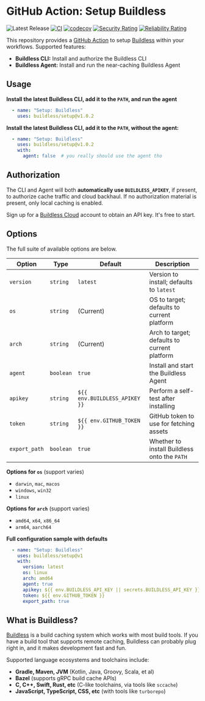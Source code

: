 
# GitHub Action: Setup Buildless

![Latest Release](https://img.shields.io/github/v/release/buildless/setup)
[![CI](https://github.com/buildless/setup-buildless/actions/workflows/ci.yml/badge.svg)](https://github.com/buildless/setup-buildless/actions/workflows/ci.yml)
[![codecov](https://codecov.io/gh/buildless/setup/graph/badge.svg?token=TjpSZ2LSpB)](https://codecov.io/gh/buildless/setup)
[![Security Rating](https://sonarcloud.io/api/project_badges/measure?project=buildless_setup&metric=security_rating)](https://sonarcloud.io/summary/new_code?id=buildless_setup)
[![Reliability Rating](https://sonarcloud.io/api/project_badges/measure?project=buildless_setup&metric=reliability_rating)](https://sonarcloud.io/summary/new_code?id=buildless_setup)

This repository provides a [GitHub Action][0] to setup [Buildless][1] within your workflows. Supported features:

- **Buildless CLI:** Install and authorize the Buildless CLI
- **Buildless Agent:** Install and run the near-caching Buildless Agent

## Usage

**Install the latest Buildless CLI, add it to the `PATH`, and run the agent**
```yaml
  - name: "Setup: Buildless"
    uses: buildless/setup@v1.0.2
```

**Install the latest Buildless CLI, add it to the `PATH`, without the agent:**
```yaml
  - name: "Setup: Buildless"
    uses: buildless/setup@v1.0.2
    with:
      agent: false  # you really should use the agent tho
```

## Authorization

The CLI and Agent will both **automatically use `BUILDLESS_APIKEY`**, if present, to authorize cache traffic and cloud backhaul.
If no authorization material is present, only local caching is enabled.

Sign up for a [Buildless Cloud][1] account to obtain an API key. It's free to start.

## Options

The full suite of available options are below.

| Option        | Type         | Default                        | Description                                  |
| ------------- | ------------ | ------------------------------ | -------------------------------------------- |
| `version`     | `string`     | `latest`                       | Version to install; defaults to `latest`     |
| `os`          | `string`     | (Current)                      | OS to target; defaults to current platform   |
| `arch`        | `string`     | (Current)                      | Arch to target; defaults to current platform |
| `agent`       | `boolean`    | `true`                         | Install and start the Buildless Agent        |
| `apikey`      | `string`     | `${{ env.BUILDLESS_APIKEY }}` | Perform a self-test after installing         |
| `token`       | `string`     | `${{ env.GITHUB_TOKEN }}`      | GitHub token to use for fetching assets      |
| `export_path` | `boolean`    | `true`                         | Whether to install Buildless onto the `PATH` |

**Options for `os`** (support varies)
- `darwin`, `mac`, `macos`
- `windows`, `win32`
- `linux`

**Options for `arch`** (support varies)
- `amd64`, `x64`, `x86_64`
- `arm64`, `aarch64`

**Full configuration sample with defaults**
```yaml
  - name: "Setup: Buildless"
    uses: buildless/setup@v1
    with:
      version: latest
      os: linux
      arch: amd64
      agent: true
      apikey: ${{ env.BUILDLESS_API_KEY || secrets.BUILDLESS_API_KEY }}
      token: ${{ env.GITHUB_TOKEN }}
      export_path: true
```

## What is Buildless?

[Buildless][0] is a build caching system which works with most build tools. If you have a build tool that supports remote caching, Buildless can
probably plug right in, and it makes development fast and fun.

Supported language ecosystems and toolchains include:

- **Gradle, Maven, JVM** (Kotlin, Java, Groovy, Scala, et al)
- **Bazel** (supports gRPC build cache APIs)
- **C, C++, Swift, Rust, etc** (C-like toolchains, via tools like `sccache`)
- **JavaScript, TypeScript, CSS, etc** (with tools like `turborepo`)

[0]: https://github.com/features/actions
[1]: https://less.build
